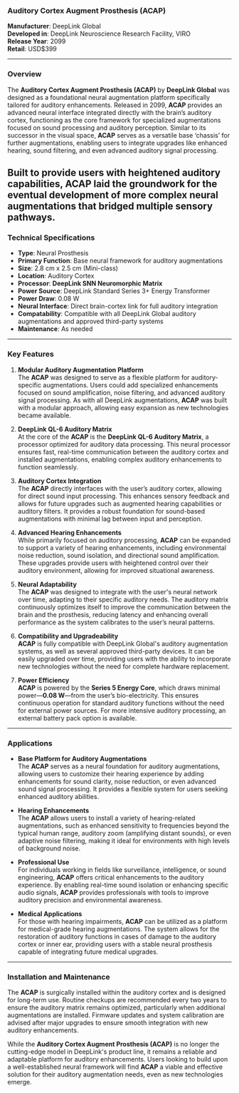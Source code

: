### **Auditory Cortex Augment Prosthesis (ACAP)**

**Manufacturer**: DeepLink Global  
**Developed in**: DeepLink Neuroscience Research Facility, VIRO  
**Release Year**: 2099  
**Retail**: USD$399

---

### Overview

The **Auditory Cortex Augment Prosthesis (ACAP)** by **DeepLink Global** was designed as a foundational neural augmentation platform specifically tailored for auditory enhancements. Released in 2099, **ACAP** provides an advanced neural interface integrated directly with the brain’s auditory cortex, functioning as the core framework for specialized augmentations focused on sound processing and auditory perception. Similar to its successor in the visual space, **ACAP** serves as a versatile base ‘chassis’ for further augmentations, enabling users to integrate upgrades like enhanced hearing, sound filtering, and even advanced auditory signal processing.

Built to provide users with heightened auditory capabilities, **ACAP** laid the groundwork for the eventual development of more complex neural augmentations that bridged multiple sensory pathways.
---

### Technical Specifications

- **Type**: Neural Prosthesis  
- **Primary Function**: Base neural framework for auditory augmentations  
- **Size**: 2.8 cm x 2.5 cm (Mini-class)  
- **Location**: Auditory Cortex  
- **Processor**: **DeepLink SNN Neuromorphic Matrix**  
- **Power Source**: DeepLink Standard Series 3+ Energy Transformer  
- **Power Draw**: 0.08 W  
- **Neural Interface**: Direct brain-cortex link for full auditory integration  
- **Compatability**: Compatible with all DeepLink Global auditory augmentations and approved third-party systems  
- **Maintenance**: As needed  

---

### Key Features

1. **Modular Auditory Augmentation Platform**  
   The **ACAP** was designed to serve as a flexible platform for auditory-specific augmentations. Users could add specialized enhancements focused on sound amplification, noise filtering, and advanced auditory signal processing. As with all DeepLink augmentations, **ACAP** was built with a modular approach, allowing easy expansion as new technologies became available.

2. **DeepLink QL-6 Auditory Matrix**  
   At the core of the **ACAP** is the **DeepLink QL-6 Auditory Matrix**, a processor optimized for auditory data processing. This neural processor ensures fast, real-time communication between the auditory cortex and installed augmentations, enabling complex auditory enhancements to function seamlessly.

3. **Auditory Cortex Integration**  
   The **ACAP** directly interfaces with the user’s auditory cortex, allowing for direct sound input processing. This enhances sensory feedback and allows for future upgrades such as augmented hearing capabilities or auditory filters. It provides a robust foundation for sound-based augmentations with minimal lag between input and perception.

4. **Advanced Hearing Enhancements**  
   While primarily focused on auditory processing, **ACAP** can be expanded to support a variety of hearing enhancements, including environmental noise reduction, sound isolation, and directional sound amplification. These upgrades provide users with heightened control over their auditory environment, allowing for improved situational awareness.

5. **Neural Adaptability**  
   The **ACAP** was designed to integrate with the user's neural network over time, adapting to their specific auditory needs. The auditory matrix continuously optimizes itself to improve the communication between the brain and the prosthesis, reducing latency and enhancing overall performance as the system calibrates to the user’s neural patterns.

6. **Compatibility and Upgradeability**  
   **ACAP** is fully compatible with DeepLink Global's auditory augmentation systems, as well as several approved third-party devices. It can be easily upgraded over time, providing users with the ability to incorporate new technologies without the need for complete hardware replacement.

7. **Power Efficiency**  
   **ACAP** is powered by the **Series 5 Energy Core**, which draws minimal power—**0.08 W**—from the user’s bio-electricity. This ensures continuous operation for standard auditory functions without the need for external power sources. For more intensive auditory processing, an external battery pack option is available.

---

### Applications

- **Base Platform for Auditory Augmentations**  
   The **ACAP** serves as a neural foundation for auditory augmentations, allowing users to customize their hearing experience by adding enhancements for sound clarity, noise reduction, or even advanced sound signal processing. It provides a flexible system for users seeking enhanced auditory abilities.

- **Hearing Enhancements**  
   The **ACAP** allows users to install a variety of hearing-related augmentations, such as enhanced sensitivity to frequencies beyond the typical human range, auditory zoom (amplifying distant sounds), or even adaptive noise filtering, making it ideal for environments with high levels of background noise.

- **Professional Use**  
   For individuals working in fields like surveillance, intelligence, or sound engineering, **ACAP** offers critical enhancements to the auditory experience. By enabling real-time sound isolation or enhancing specific audio signals, **ACAP** provides professionals with tools to improve auditory precision and environmental awareness.

- **Medical Applications**  
   For those with hearing impairments, **ACAP** can be utilized as a platform for medical-grade hearing augmentations. The system allows for the restoration of auditory functions in cases of damage to the auditory cortex or inner ear, providing users with a stable neural prosthesis capable of integrating future medical upgrades.

---

### Installation and Maintenance

The **ACAP** is surgically installed within the auditory cortex and is designed for long-term use. Routine checkups are recommended every two years to ensure the auditory matrix remains optimized, particularly when additional augmentations are installed. Firmware updates and system calibration are advised after major upgrades to ensure smooth integration with new auditory enhancements.

While the **Auditory Cortex Augment Prosthesis (ACAP)** is no longer the cutting-edge model in DeepLink's product line, it remains a reliable and adaptable platform for auditory enhancements. Users looking to build upon a well-established neural framework will find **ACAP** a viable and effective solution for their auditory augmentation needs, even as new technologies emerge.
